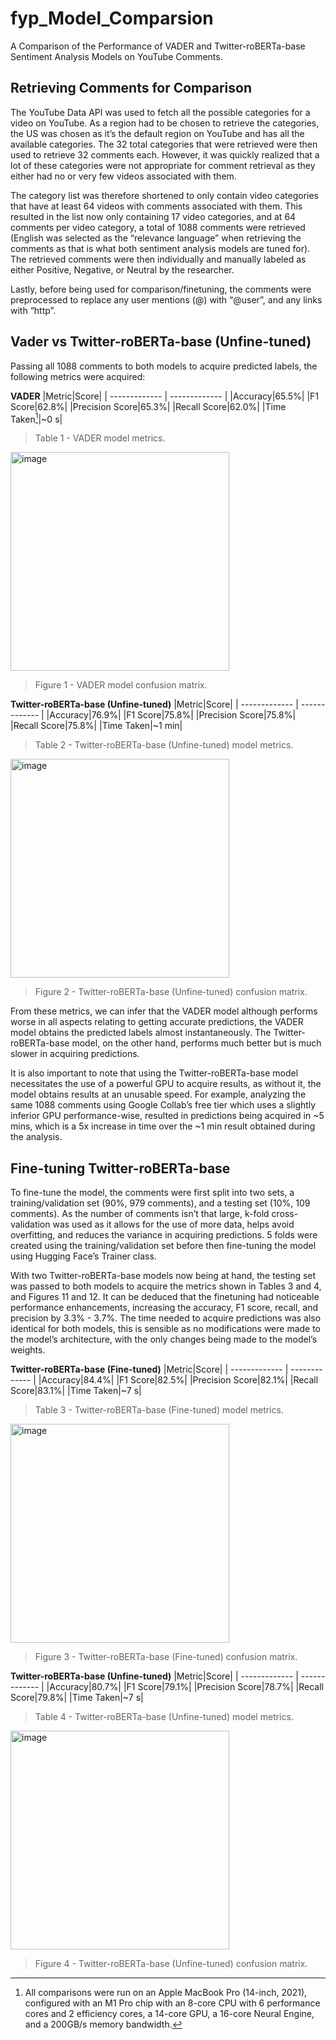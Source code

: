 # fyp_Model_Comparsion

A Comparison of the Performance of VADER and Twitter-roBERTa-base Sentiment Analysis Models on YouTube Comments.

## Retrieving Comments for Comparison
The YouTube Data API was used to fetch all the possible categories for a video on YouTube. As a region had to be chosen to retrieve the categories, the US was chosen as it’s the default region on YouTube and has all the available categories. The 32 total categories that were retrieved were then used to retrieve 32 comments each. However, it was quickly realized that a lot of these categories were not appropriate for comment retrieval as they either had no or very few videos associated with them.
 
The category list was therefore shortened to only contain video categories that have at least 64 videos with comments associated with them. This resulted in the list now only containing 17 video categories, and at 64 comments per video category, a total of 1088 comments were retrieved (English was selected as the “relevance language” when retrieving the comments as that is what both sentiment analysis models are tuned for). The retrieved comments were then individually and manually labeled as either Positive, Negative, or Neutral by the researcher.

Lastly, before being used for comparison/finetuning, the comments were preprocessed to replace any user mentions (@) with “@user”, and any links with “http”.

## Vader vs Twitter-roBERTa-base (Unfine-tuned)
Passing all 1088 comments to both models to acquire predicted labels, the following metrics were acquired:

**VADER**
|Metric|Score|
| ------------- | ------------- |
|Accuracy|65.5%|
|F1 Score|62.8%|
|Precision Score|65.3%|
|Recall Score|62.0%|
|Time Taken[^1]|~0 s|
> Table 1 - VADER model metrics.
<img width="350" alt="image" src="https://github.com/alimohdapg/fyp_Model_Comparsion/assets/84683922/e82f9d67-d4be-4ae5-b015-3852933e9a82">

> Figure 1 - VADER model confusion matrix.

**Twitter-roBERTa-base (Unfine-tuned)**
|Metric|Score|
| ------------- | ------------- |
|Accuracy|76.9%|
|F1 Score|75.8%|
|Precision Score|75.8%|
|Recall Score|75.8%|
|Time Taken|~1 min|
> Table 2 - Twitter-roBERTa-base (Unfine-tuned) model metrics.
<img width="350" alt="image" src="https://github.com/alimohdapg/fyp_Model_Comparsion/assets/84683922/3b430d95-209a-4164-8d12-7ccada64197d">

> Figure 2 - Twitter-roBERTa-base (Unfine-tuned) confusion matrix.

From these metrics, we can infer that the VADER model although performs worse in all aspects relating to getting accurate predictions, the VADER model obtains the predicted labels almost instantaneously. The Twitter-roBERTa-base model, on the other hand, performs much better but is much slower in acquiring predictions.

It is also important to note that using the Twitter-roBERTa-base model necessitates the use of a powerful GPU to acquire results, as without it, the model obtains results at an unusable speed. For example, analyzing the same 1088 comments using Google Collab’s free tier which uses a slightly inferior GPU performance-wise, resulted in predictions being acquired in ~5 mins, which is a 5x increase in time over the ~1 min result obtained during the analysis.

## Fine-tuning Twitter-roBERTa-base
To fine-tune the model, the comments were first split into two sets, a training/validation set (90%, 979 comments), and a testing set (10%, 109 comments). As the number of comments isn’t that large, k-fold cross-validation was used as it allows for the use of more data, helps avoid overfitting, and reduces the variance in acquiring predictions. 5 folds were created using the training/validation set before then fine-tuning the model using Hugging Face’s Trainer class.

With two Twitter-roBERTa-base models now being at hand, the testing set was passed to both models to acquire the metrics shown in Tables 3 and 4, and Figures 11 and 12. It can be deduced that the finetuning had noticeable performance enhancements, increasing the accuracy, F1 score, recall, and precision by 3.3% - 3.7%. The time needed to acquire predictions was also identical for both models, this is sensible as no modifications were made to the model’s architecture, with the only changes being made to the model’s weights.

**Twitter-roBERTa-base (Fine-tuned)**
|Metric|Score|
| ------------- | ------------- |
|Accuracy|84.4%|
|F1 Score|82.5%|
|Precision Score|82.1%|
|Recall Score|83.1%|
|Time Taken|~7 s|
> Table 3 - Twitter-roBERTa-base (Fine-tuned) model metrics.
<img width="350" alt="image" src="https://github.com/alimohdapg/fyp_Model_Comparsion/assets/84683922/463e07cb-d085-4a71-8adc-daf701b92ad1">

> Figure 3 - Twitter-roBERTa-base (Fine-tuned) confusion matrix.
 
**Twitter-roBERTa-base (Unfine-tuned)**
|Metric|Score|
| ------------- | ------------- |
|Accuracy|80.7%|
|F1 Score|79.1%|
|Precision Score|78.7%|
|Recall Score|79.8%|
|Time Taken|~7 s|
> Table 4 - Twitter-roBERTa-base (Unfine-tuned) model metrics.
<img width="350" alt="image" src="https://github.com/alimohdapg/fyp_Model_Comparsion/assets/84683922/89934b20-4677-4901-94d1-8ccd941b019f">

> Figure 4 - Twitter-roBERTa-base (Unfine-tuned) confusion matrix.

[^1]: All comparisons were run on an Apple MacBook Pro (14-inch, 2021), configured with an M1 Pro chip with an 8-core CPU with 6 performance cores and 2 efficiency cores, a 14-core GPU, a 16-core Neural Engine, and a 200GB/s memory bandwidth.
